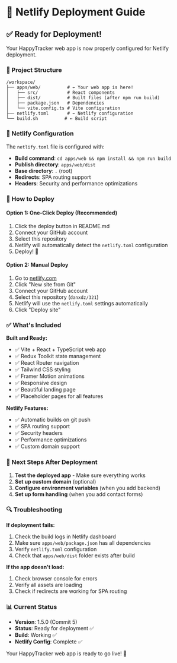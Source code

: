 # 🚀 Netlify Deployment Guide

## ✅ Ready for Deployment!

Your HappyTracker web app is now properly configured for Netlify deployment.

### 📁 Project Structure
```
/workspace/
├── apps/web/          # ← Your web app is here!
│   ├── src/           # React components
│   ├── dist/          # Built files (after npm run build)
│   ├── package.json   # Dependencies
│   └── vite.config.ts # Vite configuration
├── netlify.toml       # ← Netlify configuration
└── build.sh          # ← Build script
```

### 🔧 Netlify Configuration

The `netlify.toml` file is configured with:
- **Build command**: `cd apps/web && npm install && npm run build`
- **Publish directory**: `apps/web/dist`
- **Base directory**: `.` (root)
- **Redirects**: SPA routing support
- **Headers**: Security and performance optimizations

### 🚀 How to Deploy

#### Option 1: One-Click Deploy (Recommended)
1. Click the deploy button in README.md
2. Connect your GitHub account
3. Select this repository
4. Netlify will automatically detect the `netlify.toml` configuration
5. Deploy! 🎉

#### Option 2: Manual Deploy
1. Go to [netlify.com](https://netlify.com)
2. Click "New site from Git"
3. Connect your GitHub account
4. Select this repository (`danxdz/321`)
5. Netlify will use the `netlify.toml` settings automatically
6. Click "Deploy site"

### ✅ What's Included

**Built and Ready:**
- ✅ Vite + React + TypeScript web app
- ✅ Redux Toolkit state management
- ✅ React Router navigation
- ✅ Tailwind CSS styling
- ✅ Framer Motion animations
- ✅ Responsive design
- ✅ Beautiful landing page
- ✅ Placeholder pages for all features

**Netlify Features:**
- ✅ Automatic builds on git push
- ✅ SPA routing support
- ✅ Security headers
- ✅ Performance optimizations
- ✅ Custom domain support

### 🎯 Next Steps After Deployment

1. **Test the deployed app** - Make sure everything works
2. **Set up custom domain** (optional)
3. **Configure environment variables** (when you add backend)
4. **Set up form handling** (when you add contact forms)

### 🔍 Troubleshooting

**If deployment fails:**
1. Check the build logs in Netlify dashboard
2. Make sure `apps/web/package.json` has all dependencies
3. Verify `netlify.toml` configuration
4. Check that `apps/web/dist` folder exists after build

**If the app doesn't load:**
1. Check browser console for errors
2. Verify all assets are loading
3. Check if redirects are working for SPA routing

### 📊 Current Status

- **Version**: 1.5.0 (Commit 5)
- **Status**: Ready for deployment ✅
- **Build**: Working ✅
- **Netlify Config**: Complete ✅

Your HappyTracker web app is ready to go live! 🎉
